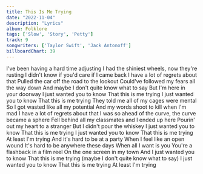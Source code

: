 ```yaml
---
title: This Is Me Trying
date: "2022-11-04"
description: "Lyrics"
album: Folklore
tags: ['Slow', 'Story', 'Petty']
track: 9
songwriters: ['Taylor Swift', 'Jack Antonoff']
billboardChart: 39
---
```


I've been having a hard time adjusting
I had the shiniest wheels, now they're rusting
I didn't know if you'd care if I came back
I have a lot of regrets about that
Pulled the car off the road to the lookout
Could've followed my fears all the way down
And maybe I don't quite know what to say
But I'm here in your doorway
I just wanted you to know
That this is me trying
I just wanted you to know
That this is me trying
They told me all of my cages were mental
So I got wasted like all my potential
And my words shoot to kill when I'm mad
I have a lot of regrets about that
I was so ahead of the curve, the curve became a sphere
Fell behind all my classmates and I ended up here
Pourin' out my heart to a stranger
But I didn't pour the whiskey
I just wanted you to know
That this is me trying
I just wanted you to know
That this is me trying
At least I'm trying
And it's hard to be at a party
When I feel like an open wound
It's hard to be anywhere these days
When all I want is you
You're a flashback in a film reel
On the one screen in my town
And I just wanted you to know
That this is me trying (maybe I don't quite know what to say)
I just wanted you to know
That this is me trying
At least I'm trying
